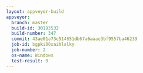 ```yaml
---
layout: appveyor-build
appveyor:
  branch: master
  build-id: 30193532
  build-number: 347
  commit: 43ae01a73c514651db67a6aaae3bf9557ba46239
  job-id: bgpki00oaihlalky
  job-number: 2
  os-name: Windows
  test-result: 0
---
```

